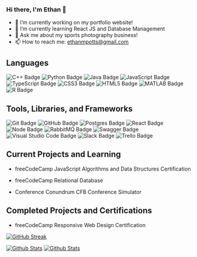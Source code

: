 ### Hi there, I'm Ethan 👋

<!--
**empotts/empotts** is a ✨ _special_ ✨ repository because its `README.md` (this file) appears on your GitHub profile.

Here are some ideas to get you started:

- 🔭 I’m currently working on ...
- 🌱 I’m currently learning ...
- 👯 I’m looking to collaborate on ...
- 🤔 I’m looking for help with ...
- 💬 Ask me about ...
- 📫 How to reach me: ...
- 😄 Pronouns: ...
- ⚡ Fun fact: ...
-->

- 🔭 I’m currently working on my portfolio website!
- 🌱 I’m currently learning React JS and Database Management
- 📸 Ask me about my sports photography business!
- 📫 How to reach me: ethanmpotts@gmail.com


## Languages

![C++ Badge](https://img.shields.io/badge/C++-%2300599C.svg?logo=c%2B%2B&logoColor=white&style=flat)
![Python Badge](https://custom-icon-badges.demolab.com/badge/Python-000.svg?logo=python-colorful)
![Java Badge](https://custom-icon-badges.demolab.com/badge/Java-ED8B00.svg?logo=java-colorful)
![JavaScript Badge](https://img.shields.io/badge/JavaScript-%23323330.svg?&logo=javascript&logoColor=%23F7DF1E&style=flat)
![TypeScript Badge](https://img.shields.io/badge/TypeScript-FFFFFF?style=flat&logo=typescript)
![CSS3 Badge](https://img.shields.io/badge/CSS-%231572B6.svg?&logo=css3&logoColor=white&style=flat) 
![HTML5 Badge](https://img.shields.io/badge/HTML5-%23E34F26.svg?&logo=html5&logoColor=white&style=flat) 
![MATLAB Badge](https://custom-icon-badges.demolab.com/badge/MATLAB-050c6b.svg?logo=matlab_logo)
![R Badge](https://custom-icon-badges.demolab.com/badge/R-75aadb.svg?logo=r)


 
## Tools, Libraries, and Frameworks

 ![Git Badge](https://img.shields.io/badge/Git-F05032?logo=git&logoColor=fff&style=flat)
 ![GitHub Badge](https://img.shields.io/badge/GitHub-181717?logo=github&logoColor=fff&style=flat)
 ![Postgres Badge](https://img.shields.io/badge/PostgreSQL-FFFFFF?style=flat&logo=postgresql)
 ![React Badge](https://img.shields.io/badge/React-%2320232a.svg?&logo=react&logoColor=%2361DAFB&style=flat) 
 ![Node Badge](https://img.shields.io/badge/Node.js-%23000000?style=flat&logo=nodedotjs)
 ![RabbitMQ Badge](https://img.shields.io/badge/RabbitMQ-121213?style=flat&logo=rabbitmq)
 ![Swagger Badge](https://img.shields.io/badge/Swagger-%230d8000?style=flat&logo=swagger)
 ![Visual Studio Code Badge](https://img.shields.io/badge/Visual%20Studio%20Code-007ACC?logo=visualstudiocode&logoColor=fff&style=flat)
 ![Slack Badge](https://img.shields.io/badge/Slack-4A154B?logo=slack&logoColor=fff&style=flat)
 ![Trello Badge](https://img.shields.io/badge/Trello-0052CC?logo=trello&logoColor=fff&style=flat)

## Current Projects and Learning

* freeCodeCamp JavaScript Algorithms and Data Structures Certification

* freeCodeCamp Relational Database

* Conference Conundrum CFB Conference Simulator 

## Completed Projects and Certifications

* freeCodeCamp Responsive Web Design Certification

[![GitHub Streak](https://streak-stats.demolab.com?user=empotts&theme=transparent&hide_border=true&border_radius=8)](https://git.io/streak-stats)

[![Github Stats](https://github-readme-stats.vercel.app/api?username=empotts&show_icons=true#gh-light-mode-only)](https://github.com/empotts/#gh-light-mode-only)
[![Github Stats](https://github-readme-stats.vercel.app/api?username=empotts&show_icons=true&theme=dark#gh-dark-mode-only)](https://github.com/empotts/#gh-dark-mode-only)
